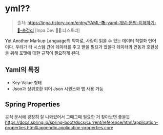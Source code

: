 # yml??

> 출처: https://inpa.tistory.com/entry/YAML-📚-yaml-개념-문법-이해하기-💯-총정리 [Inpa Dev 👨‍💻:티스토리]

Yet Another Markup Language의 약자로, 사람이 읽을 수 있는 데이터 직렬화 언어이다.
우리가 타 시스템 간에 데이터를 주고 받을 필요가 있을때 데이터의 연동과 호환성을 위해 포맷에 대한 규칙이 필요하게 된다.

## Yaml의 특징

+ Key-Value 형태
+ Json과 상위호환 되어 Json 시퀀스와 맵 사용 가능

## Spring Properties
공식 문서에 굉장히 잘 나와있어서 그때그때 필요한 거 찾아보면 좋을듯 
https://docs.spring.io/spring-boot/docs/current/reference/html/application-properties.html#appendix.application-properties.core